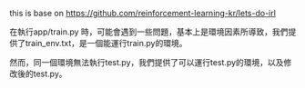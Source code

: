 this is base on https://github.com/reinforcement-learning-kr/lets-do-irl


在執行app/train.py 時，可能會遇到一些問題，基本上是環境因素所導致，我們提供了train_env.txt，是一個能運行train.py的環境。

然而，同一個環境無法執行test.py，我們提供了可以運行test.py的環境，以及修改後的test.py。


